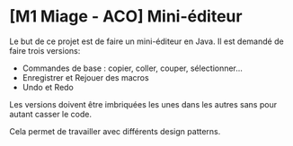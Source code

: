 # [M1 Miage - ACO] Mini-éditeur

Le but de ce projet est de faire un mini-éditeur en Java. Il est demandé de faire trois versions:
- Commandes de base : copier, coller, couper, sélectionner...
- Enregistrer et Rejouer des macros
- Undo et Redo

Les versions doivent être imbriquées les unes dans les autres sans pour autant casser le code.

Cela permet de travailler avec différents design patterns.